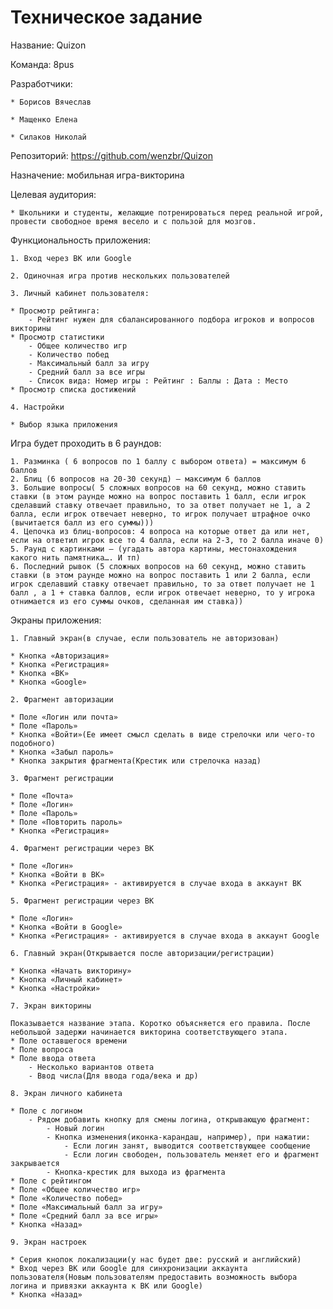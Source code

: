 Техническое задание
=======================
Название: Quizon

Команда: 8pus

Разработчики:

    * Борисов Вячеслав
    
    * Мащенко Елена
   
    * Силаков Николай
    
Репозиторий: https://github.com/wenzbr/Quizon

Назначение: мобильная игра-викторина

Целевая аудитория:

    * Школьники и студенты, желающие потренироваться перед реальной игрой, провести свободное время весело и с пользой для мозгов.
    
    
Функциональность приложения:

    1. Вход через ВК или Google 
    
    2. Одиночная игра против нескольких пользователей
    
    3. Личный кабинет пользователя:
    
    * Просмотр рейтинга: 
        - Рейтинг нужен для сбалансированного подбора игроков и вопросов викторины
    * Просмотр статистики
        - Общее количество игр
        - Количество побед
        - Максимальный балл за игру
        - Средний балл за все игры
        - Список вида: Номер игры : Рейтинг : Баллы : Дата : Место
    * Просмотр списка достижений
    
    4. Настройки
    
    * Выбор языка приложения



Игра будет проходить в 6 раундов:

    1. Разминка ( 6 вопросов по 1 баллу с выбором ответа) = максимум 6 баллов
    2. Блиц (6 вопросов на 20-30 секунд) — максимум 6 баллов
    3. Большие вопросы( 5 сложных вопросов на 60 секунд, можно ставить ставки (в этом раунде можно на вопрос поставить 1 балл, если игрок сделавший ставку отвечает правильно, то за ответ получает не 1, а 2 балла, если игрок отвечает неверно, то игрок получает штрафное очко (вычитается балл из его суммы)))
    4. Цепочка из блиц-вопросов: 4 вопроса на которые ответ да или нет, если на ответил игрок все то 4 балла, если на 2-3, то 2 балла иначе 0)
    5. Раунд с картинками — (угадать автора картины, местонахождения какого нить памятника…. И тп)
    6. Последний рывок (5 сложных вопросов на 60 секунд, можно ставить ставки (в этом раунде можно на вопрос поставить 1 или 2 балла, если игрок сделавший ставку отвечает правильно, то за ответ получает не 1 балл , а 1 + ставка баллов, если игрок отвечает неверно, то у игрока отнимается из его суммы очков, сделанная им ставка))

Экраны приложения:

    1. Главный экран(в случае, если пользователь не авторизован)
    
    * Кнопка «Авторизация»
    * Кнопка «Регистрация»
    * Кнопка «ВК»
    * Кнопка «Google»
    
    2. Фрагмент авторизации
    
    * Поле «Логин или почта»
    * Поле «Пароль»
    * Кнопка «Войти»(Ее имеет смысл сделать в виде стрелочки или чего-то подобного)
    * Кнопка «Забыл пароль»
    * Кнопка закрытия фрагмента(Крестик или стрелочка назад)

    3. Фрагмент регистрации
    
    * Поле «Почта»
    * Поле «Логин»
    * Поле «Пароль»
    * Поле «Повторить пароль»
    * Кнопка «Регистрация»

    4. Фрагмент регистрации через ВК
    
    * Поле «Логин»
    * Кнопка «Войти в ВК»
    * Кнопка «Регистрация» - активируется в случае входа в аккаунт ВК
    
    5. Фрагмент регистрации через ВК
    
    * Поле «Логин»
    * Кнопка «Войти в Google»
    * Кнопка «Регистрация» - активируется в случае входа в аккаунт Google
      
    6. Главный экран(Открывается после авторизации/регистрации)
    
    * Кнопка «Начать викторину»
    * Кнопка «Личный кабинет»
    * Кнопка «Настройки»
      
    7. Экран викторины
    
    Показывается название этапа. Коротко объясняется его правила. После небольшой задержи начинается викторина соответствующего этапа.  
    * Поле оставшегося времени
    * Поле вопроса
    * Поле ввода ответа
        - Несколько вариантов ответа
        - Ввод числа(Для ввода года/века и др)

    8. Экран личного кабинета
    
    * Поле с логином
        - Рядом добавить кнопку для смены логина, открывающую фрагмент:
            - Новый логин
            - Кнопка изменения(иконка-карандаш, например), при нажатии:
                - Если логин занят, выводится соответствующее сообщение
                - Если логин свободен, пользователь меняет его и фрагмент закрывается
            - Кнопка-крестик для выхода из фрагмента
    * Поле с рейтингом
    * Поле «Общее количество игр»
    * Поле «Количество побед»
    * Поле «Максимальный балл за игру»
    * Поле «Средний балл за все игры»
    * Кнопка «Назад»

    9. Экран настроек
    
    * Серия кнопок локализации(у нас будет две: русский и английский)
    * Вход через ВК или Google для синхронизации аккаунта пользователя(Новым пользователям предоставить возможность выбора логина и привязки аккаунта к ВК или Google)
    * Кнопка «Назад»

